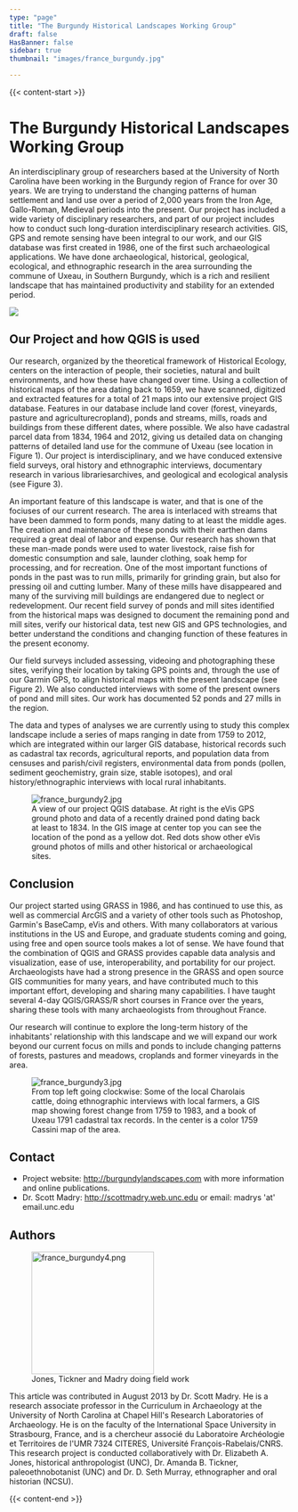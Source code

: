 ```yaml
---
type: "page"
title: "The Burgundy Historical Landscapes Working Group"
draft: false
HasBanner: false
sidebar: true
thumbnail: "images/france_burgundy.jpg"

---
```


{{< content-start >}}

# The Burgundy Historical Landscapes Working Group

An interdisciplinary group of researchers based at the University of North Carolina have been working in the Burgundy region of France for over 30 years. We are trying to understand the changing patterns of human settlement and land use over a period of 2,000 years from the Iron Age, Gallo-Roman, Medieval periods into the present. Our project has included a wide variety of disciplinary researchers, and part of our project includes how to conduct such long-duration interdisciplinary research activities. GIS, GPS and remote sensing have been integral to our work, and our GIS database was first created in 1986, one of the first such archaeological applications. We have done archaeological, historical, geological, ecological, and ethnographic research in the area surrounding the commune of Uxeau, in Southern Burgundy, which is a rich and resilient landscape that has maintained productivity and stability for an extended period.

![](../images/france_burgundy.jpg)

## Our Project and how QGIS is used

Our research, organized by the theoretical framework of Historical Ecology, centers on the interaction of people, their societies, natural and built environments, and how these have changed over time. Using a collection of historical maps of the area dating back to 1659, we have scanned, digitized and extracted features for a total of 21 maps into our extensive project GIS database. Features in our database include land cover (forest, vineyards, pasture and agriculturecropland), ponds and streams, mills, roads and buildings from these different dates, where possible. We also have cadastral parcel data from 1834, 1964 and 2012, giving us detailed data on changing patterns of detailed land use for the commune of Uxeau (see location in Figure 1). Our project is interdisciplinary, and we have conduced extensive field surveys, oral history and ethnographic interviews, documentary research in various librariesarchives, and geological and ecological analysis (see Figure 3).

An important feature of this landscape is water, and that is one of the fociuses of our current research. The area is interlaced with streams that have been dammed to form ponds, many dating to at least the middle ages. The creation and maintenance of these ponds with their earthen dams required a great deal of labor and expense. Our research has shown that these man-made ponds were used to water livestock, raise fish for domestic consumption and sale, launder clothing, soak hemp for processing, and for recreation. One of the most important functions of ponds in the past was to run mills, primarily for grinding grain, but also for pressing oil and cutting lumber. Many of these mills have disappeared and many of the surviving mill buildings are endangered due to neglect or redevelopment. Our recent field survey of ponds and mill sites identified from the historical maps was designed to document the remaining pond and mill sites, verify our historical data, test new GIS and GPS technologies, and better understand the conditions and changing function of these features in the present economy.

Our field surveys included assessing, videoing and photographing these sites, verifying their location by taking GPS points and, through the use of our Garmin GPS, to align historical maps with the present landscape (see Figure 2). We also conducted interviews with some of the present owners of pond and mill sites. Our work has documented 52 ponds and 27 mills in the region.

The data and types of analyses we are currently using to study this complex landscape include a series of maps ranging in date from 1759 to 2012, which are integrated within our larger GIS database, historical records such as cadastral tax records, agricultural reports, and population data from censuses and parish/civil registers, environmental data from ponds (pollen, sediment geochemistry, grain size, stable isotopes), and oral history/ethnographic interviews with local rural inhabitants.

<figure>
<img src="../images/france_burgundy2.jpg" class="align-left" alt="france_burgundy2.jpg" />
<figcaption>A view of our project QGIS database. At right is the eVis GPS ground photo and data of a recently drained pond dating back at least to 1834. In the GIS image at center top you can see the location of the pond as a yellow dot. Red dots show other eVis ground photos of mills and other historical or archaeological sites.</figcaption>
</figure>

## Conclusion

Our project started using GRASS in 1986, and has continued to use this, as well as commercial ArcGIS and a variety of other tools such as Photoshop, Garmin's BaseCamp, eVis and others. With many collaborators at various institutions in the US and Europe, and graduate students coming and going, using free and open source tools makes a lot of sense. We have found that the combination of QGIS and GRASS provides capable data analysis and visualization, ease of use, interoperability, and portability for our project. Archaeologists have had a strong presence in the GRASS and open source GIS communities for many years, and have contributed much to this important effort, developing and sharing many capabilities. I have taught several 4-day QGIS/GRASS/R short courses in France over the years, sharing these tools with many archaeologists from throughout France.

Our research will continue to explore the long-term history of the inhabitants' relationship with this landscape and we will expand our work beyond our current focus on mills and ponds to include changing patterns of forests, pastures and meadows, croplands and former vineyards in the area.

<figure>
<img src="../images/france_burgundy3.jpg" class="align-left" alt="france_burgundy3.jpg" />
<figcaption>From top left going clockwise: Some of the local Charolais cattle, doing ethnographic interviews with local farmers, a GIS map showing forest change from 1759 to 1983, and a book of Uxeau 1791 cadastral tax records. In the center is a color 1759 Cassini map of the area.</figcaption>
</figure>

## Contact

-   Project website: <http://burgundylandscapes.com> with more information and online publications.
-   Dr. Scott Madry: <http://scottmadry.web.unc.edu> or email: madrys 'at' email.unc.edu

## Authors

<figure>
<img src="../images/france_burgundy4.png" class="align-left" height="220" alt="france_burgundy4.png" />
<figcaption>Jones, Tickner and Madry doing field work</figcaption>
</figure>

This article was contributed in August 2013 by Dr. Scott Madry. He is a research associate professor in the Curriculum in Archaeology at the University of North Carolina at Chapel Hill's Research Laboratories of Archaeology. He is on the faculty of the International Space University in Strasbourg, France, and is a chercheur associé du Laboratoire Archéologie et Territoires de l\'UMR 7324 CITERES, Université François-Rabelais/CNRS. This research project is conducted collaboratively with Dr. Elizabeth A. Jones, historical anthropologist (UNC), Dr. Amanda B. Tickner, paleoethnobotanist (UNC) and Dr. D. Seth Murray, ethnographer and oral historian (NCSU).

{{< content-end >}}
